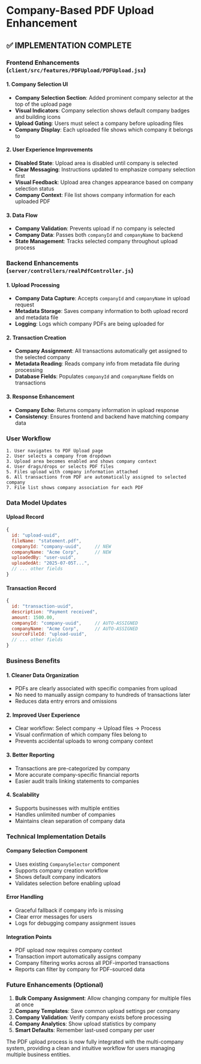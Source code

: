 # Company-Based PDF Upload Enhancement

## ✅ IMPLEMENTATION COMPLETE

### Frontend Enhancements (`client/src/features/PDFUpload/PDFUpload.jsx`)

#### 1. Company Selection UI
- **Company Selection Section**: Added prominent company selector at the top of the upload page
- **Visual Indicators**: Company selection shows default company badges and building icons
- **Upload Gating**: Users must select a company before uploading files
- **Company Display**: Each uploaded file shows which company it belongs to

#### 2. User Experience Improvements
- **Disabled State**: Upload area is disabled until company is selected
- **Clear Messaging**: Instructions updated to emphasize company selection first
- **Visual Feedback**: Upload area changes appearance based on company selection status
- **Company Context**: File list shows company information for each uploaded PDF

#### 3. Data Flow
- **Company Validation**: Prevents upload if no company is selected
- **Company Data**: Passes both `companyId` and `companyName` to backend
- **State Management**: Tracks selected company throughout upload process

### Backend Enhancements (`server/controllers/realPdfController.js`)

#### 1. Upload Processing
- **Company Data Capture**: Accepts `companyId` and `companyName` in upload request
- **Metadata Storage**: Saves company information to both upload record and metadata file
- **Logging**: Logs which company PDFs are being uploaded for

#### 2. Transaction Creation
- **Company Assignment**: All transactions automatically get assigned to the selected company
- **Metadata Reading**: Reads company info from metadata file during processing
- **Database Fields**: Populates `companyId` and `companyName` fields on transactions

#### 3. Response Enhancement
- **Company Echo**: Returns company information in upload response
- **Consistency**: Ensures frontend and backend have matching company data

### User Workflow

```
1. User navigates to PDF Upload page
2. User selects a company from dropdown
3. Upload area becomes enabled and shows company context
4. User drags/drops or selects PDF files
5. Files upload with company information attached
6. All transactions from PDF are automatically assigned to selected company
7. File list shows company association for each PDF
```

### Data Model Updates

#### Upload Record
```javascript
{
  id: "upload-uuid",
  fileName: "statement.pdf",
  companyId: "company-uuid",     // NEW
  companyName: "Acme Corp",      // NEW
  uploadedBy: "user-uuid",
  uploadedAt: "2025-07-05T...",
  // ... other fields
}
```

#### Transaction Record
```javascript
{
  id: "transaction-uuid",
  description: "Payment received",
  amount: 1500.00,
  companyId: "company-uuid",     // AUTO-ASSIGNED
  companyName: "Acme Corp",      // AUTO-ASSIGNED
  sourceFileId: "upload-uuid",
  // ... other fields
}
```

### Business Benefits

#### 1. **Cleaner Data Organization**
- PDFs are clearly associated with specific companies from upload
- No need to manually assign company to hundreds of transactions later
- Reduces data entry errors and omissions

#### 2. **Improved User Experience**
- Clear workflow: Select company → Upload files → Process
- Visual confirmation of which company files belong to
- Prevents accidental uploads to wrong company context

#### 3. **Better Reporting**
- Transactions are pre-categorized by company
- More accurate company-specific financial reports
- Easier audit trails linking statements to companies

#### 4. **Scalability**
- Supports businesses with multiple entities
- Handles unlimited number of companies
- Maintains clean separation of company data

### Technical Implementation Details

#### Company Selection Component
- Uses existing `CompanySelector` component
- Supports company creation workflow
- Shows default company indicators
- Validates selection before enabling upload

#### Error Handling
- Graceful fallback if company info is missing
- Clear error messages for users
- Logs for debugging company assignment issues

#### Integration Points
- PDF upload now requires company context
- Transaction import automatically assigns company
- Company filtering works across all PDF-imported transactions
- Reports can filter by company for PDF-sourced data

### Future Enhancements (Optional)

1. **Bulk Company Assignment**: Allow changing company for multiple files at once
2. **Company Templates**: Save common upload settings per company
3. **Company Validation**: Verify company exists before processing
4. **Company Analytics**: Show upload statistics by company
5. **Smart Defaults**: Remember last-used company per user

The PDF upload process is now fully integrated with the multi-company system, providing a clean and intuitive workflow for users managing multiple business entities.
